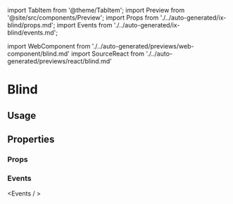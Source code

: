 import TabItem from '@theme/TabItem';
import Preview from '@site/src/components/Preview';
import Props from './../auto-generated/ix-blind/props.md';
import Events from './../auto-generated/ix-blind/events.md';

import WebComponent from './../auto-generated/previews/web-component/blind.md'
import SourceReact from './../auto-generated/previews/react/blind.md'

# Blind

## Usage

<Preview name="blind" height="16rem">
  <TabItem value="javascript">
    <WebComponent />
  </TabItem>
  <TabItem value="react">
    <SourceReact />
  </TabItem>
</Preview>

## Properties

### Props

<Props />

### Events

<Events / >
